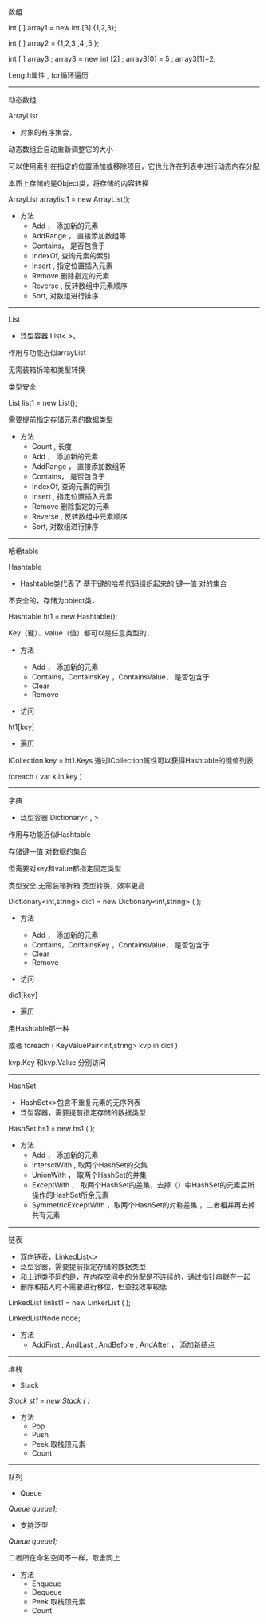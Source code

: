 数组

int \[ \] array1 = new int \[3\] {1,2,3};

int \[ \] array2 = {1,2,3 ,4 ,5 };

int \[ \] array3 ; array3 = new int \[2\] ; array3\[0\] = 5 ; array3\[1\]=2;

Length属性 , for循环遍历


-----
动态数组

ArrayList

- 对象的有序集合，

动态数组会自动重新调整它的大小

可以使用索引在指定的位置添加或移除项目，它也允许在列表中进行动态内存分配

本质上存储的是Object类，将存储的内容转换

ArrayList arraylist1 = new ArrayList();

- 方法
  - Add ， 添加新的元素
  - AddRange ， 直接添加数组等
  - Contains， 是否包含于
  - IndexOf, 查询元素的索引
  - Insert , 指定位置插入元素
  - Remove 删除指定的元素
  - Reverse , 反转数组中元素顺序
  - Sort, 对数组进行排序


-----
List

- 泛型容器 List< >，

作用与功能近似arrayList

无需装箱拆箱和类型转换

类型安全

List<int> list1 = new List<int>();

需要提前指定存储元素的数据类型

- 方法
  - Count , 长度
  - Add ， 添加新的元素
  - AddRange ， 直接添加数组等
  - Contains， 是否包含于
  - IndexOf, 查询元素的索引
  - Insert , 指定位置插入元素
  - Remove 删除指定的元素
  - Reverse , 反转数组中元素顺序
  - Sort, 对数组进行排序


-----
哈希table

Hashtable

- Hashtable类代表了 基于键的哈希代码组织起来的 键—值 对的集合

不安全的，存储为object类，

Hashtable ht1 = new Hashtable();

Key（键）、value（值）都可以是任意类型的，

- 方法
  - Add ， 添加新的元素
  - Contains，ContainsKey ，ContainsValue， 是否包含于
  - Clear
  - Remove

- 访问

ht1\[key\]

- 遍历

ICollection key = ht1.Keys 通过ICollection属性可以获得Hashtable的键值列表

foreach ( var k in key )


-----
字典

- 泛型容器 Dictionary< , >

作用与功能近似Hashtable

存储键—值 对数据的集合

但需要对key和value都指定固定类型

类型安全,无需装箱拆箱 类型转换，效率更高

Dictionary<int,string\> dic1 = new Dictionary<int,string> ( );

- 方法
  - Add ， 添加新的元素
  - Contains，ContainsKey ，ContainsValue， 是否包含于
  - Clear
  - Remove

- 访问

dic1\[key\]

- 遍历

用Hashtable那一种

或者 foreach ( KeyValuePair<int,string> kvp in dic1 )

kvp.Key 和kvp.Value 分别访问


-----
HashSet

- HashSet<>包含不重复元素的无序列表
- 泛型容器，需要提前指定存储的数据类型

HashSet<int> hs1 = new hs1<int> ( );

- 方法
  - Add ， 添加新的元素
  - IntersctWith , 取两个HashSet的交集
  - UnionWith ， 取两个HashSet的并集
  - ExceptWith ， 取两个HashSet的差集，去掉（）中HashSet的元素后所操作的HashSet所余元素
  - SymmetricExceptWith ，取两个HashSet的对称差集 ，二者相并再去掉共有元素


-----
链表

- 双向链表，LinkedList<\>
- 泛型容器，需要提前指定存储的数据类型
- 和上述类不同的是，在内存空间中的分配是不连续的，通过指针串联在一起
- 删除和插入时不需要进行移位，但查找效率较低

LinkedList<int> linlist1 = new LinkerList<int> ( );

LinkedListNode<int> node;

- 方法
  - AddFirst , AndLast , AndBefore , AndAfter ， 添加新结点


-----
堆栈

- Stack

*Stack st1 = new Stack ( )*

- 方法
  - Pop
  - Push
  - Peek 取栈顶元素
  - Count


-----
队列

- Queue

*Queue queue1;*

- 支持泛型

*Queue <int> queue1;*

二者所在命名空间不一样，取舍同上

- 方法
  - Enqueue
  - Dequeue
  - Peek 取栈顶元素
  - Count

